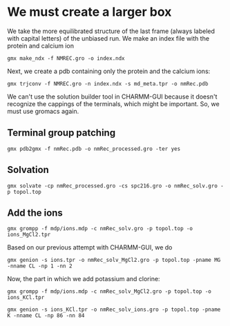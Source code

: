 
# We must create a larger box

We take the more equilibrated structure of the last frame (always labeled with capital letters) of the unbiased run. We make an index file with the protein and calcium ion
```
gmx make_ndx -f NMREC.gro -o index.ndx 
```
Next, we create a pdb containing only the protein and the calcium ions: 
```
gmx trjconv -f NMREC.gro -n index.ndx -s md_meta.tpr -o nmRec.pdb
```
We can't use the solution builder tool in CHARMM-GUI because it doesn't recognize the cappings of the terminals, which might be important. So, we must use gromacs again. 

## Terminal group patching
```
gmx pdb2gmx -f nmRec.pdb -o nmRec_processed.gro -ter yes
```

## Solvation
```
gmx solvate -cp nmRec_processed.gro -cs spc216.gro -o nmRec_solv.gro -p topol.top
```

## Add the ions
```
gmx grompp -f mdp/ions.mdp -c nmRec_solv.gro -p topol.top -o ions_MgCl2.tpr
```
Based on our previous attempt with CHARMM-GUI, we do
```
gmx genion -s ions.tpr -o nmRec_solv_MgCl2.gro -p topol.top -pname MG -nname CL -np 1 -nn 2
```
Now, the part in which we add potassium and clorine:
```
gmx grompp -f mdp/ions.mdp -c nmRec_solv_MgCl2.gro -p topol.top -o ions_KCl.tpr
```
```
gmx genion -s ions_KCl.tpr -o nmRec_solv_ions.gro -p topol.top -pname K -nname CL -np 86 -nn 84
```
